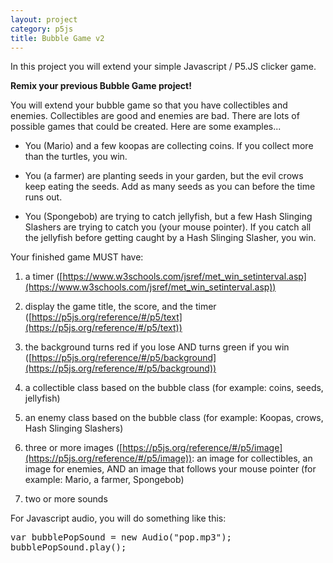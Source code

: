 ```yaml
---
layout: project
category: p5js
title: Bubble Game v2
---
```


In this project you will extend your simple Javascript / P5.JS clicker game.

**Remix your previous Bubble Game project!**

You will extend your bubble game so that you have collectibles and enemies. Collectibles are good and enemies are bad. There are lots of possible games that could be created. Here are some examples...

  - You (Mario) and a few koopas are collecting coins. If you collect more than the turtles, you win.

  - You (a farmer) are planting seeds in your garden, but the evil crows keep eating the seeds. Add as many seeds as you can before the time runs out.

  - You (Spongebob) are trying to catch jellyfish, but a few Hash Slinging Slashers are trying to catch you (your mouse pointer). If you catch all the jellyfish before getting caught by a Hash Slinging Slasher, you win.

Your finished game MUST have:

  1. a timer ([https://www.w3schools.com/jsref/met_win_setinterval.asp](https://www.w3schools.com/jsref/met_win_setinterval.asp))

  1. display the game title, the score, and the timer ([https://p5js.org/reference/#/p5/text](https://p5js.org/reference/#/p5/text))

  1. the background turns red if you lose AND turns green if you win ([https://p5js.org/reference/#/p5/background](https://p5js.org/reference/#/p5/background))

  1. a collectible class based on the bubble class (for example: coins, seeds, jellyfish)

  1. an enemy class based on the bubble class (for example: Koopas, crows, Hash Slinging Slashers)

  1. three or more images ([https://p5js.org/reference/#/p5/image](https://p5js.org/reference/#/p5/image)): an image for collectibles, an image for enemies, AND an image that follows your mouse pointer (for example: Mario, a farmer, Spongebob)

  1. two or more sounds


For Javascript audio, you will do something like this:
<pre>
var bubblePopSound = new Audio("pop.mp3");
bubblePopSound.play();
</pre>
